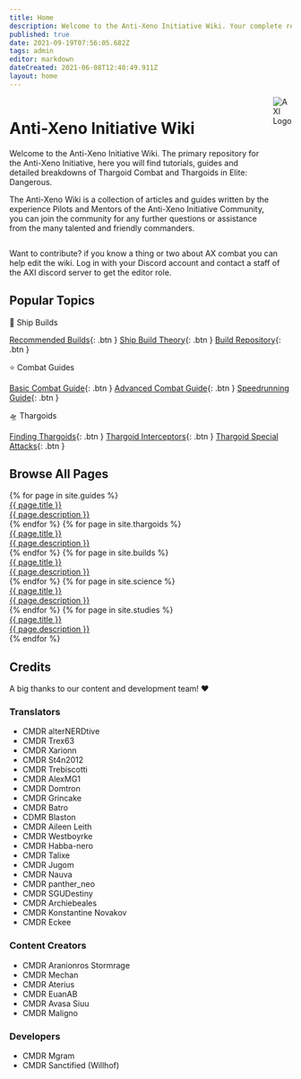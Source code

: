 ```yaml
---
title: Home
description: Welcome to the Anti-Xeno Initiative Wiki. Your complete repository for Anti-Xeno Combat.
published: true
date: 2021-09-19T07:56:05.682Z
tags: admin
editor: markdown
dateCreated: 2021-06-08T12:40:49.911Z
layout: home
---
```


<div style="display: flex; gap: 0.5em">
    <div>
        <h1>Anti-Xeno Initiative Wiki</h1>
        <p>Welcome to the Anti-Xeno Initiative Wiki. The primary repository for the Anti-Xeno Initiative, here you will find tutorials, guides and detailed breakdowns of Thargoid Combat and Thargoids in Elite: Dangerous.</p>
        <p>The Anti-Xeno Wiki is a collection of articles and guides written by the experience Pilots and Mentors of the Anti-Xeno Initiative Community, you can join the community for any further questions or assistance from the many talented and friendly commanders.</p>
    </div>
    <img src="{{ site.baseurl }}/assets/images/icons/AXI_Logo_New.webp" alt="AXI Logo" style="object-fit: contain;">
</div>


Want to contribute? if you know a thing or two about AX combat you can help edit the wiki. Log in with your Discord account and contact a staff of the AXI discord server to get the editor role.

## Popular Topics

🚀 Ship Builds

[Recommended Builds](/builds){: .btn } [Ship Build Theory](/shipbuildtheory){: .btn } [Build Repository](/buildrepository){: .btn }

⭐ Combat Guides

[Basic Combat Guide](/basic-combat-guide){: .btn } [Advanced Combat Guide](/advanced-combat-guide){: .btn } [Speedrunning Guide](/combat-speedrunning){: .btn }

🛸 Thargoids

[Finding Thargoids](/finding-thargoids){: .btn } [Thargoid Interceptors](/interceptors){: .btn } [Thargoid Special Attacks](/special-attacks){: .btn }

## Browse All Pages

<div id="pagelistbox" class="grid-container">
    {% for page in site.guides %}
        <a id="pagelistitem" class="grid-item" href="{{ site.baseurl }}{{ page.permalink }}"><div class="listitemtitle">{{ page.title }}</div><div class="listitemdescription">{{ page.description }}</div></a>
    {% endfor %}
    {% for page in site.thargoids %}
        <a id="pagelistitem" class="grid-item" href="{{ site.baseurl }}{{ page.permalink }}"><div class="listitemtitle">{{ page.title }}</div><div class="listitemdescription">{{ page.description }}</div></a>
    {% endfor %}
    {% for page in site.builds %}
        <a id="pagelistitem" class="grid-item" href="{{ site.baseurl }}{{ page.permalink }}"><div class="listitemtitle">{{ page.title }}</div><div class="listitemdescription">{{ page.description }}</div></a>
    {% endfor %}
    {% for page in site.science %}
        <a id="pagelistitem" class="grid-item" href="{{ site.baseurl }}{{ page.permalink }}"><div class="listitemtitle">{{ page.title }}</div><div class="listitemdescription">{{ page.description }}</div></a>
    {% endfor %}
    {% for page in site.studies %}
        <a id="pagelistitem" class="grid-item" href="{{ site.baseurl }}{{ page.permalink }}"><div class="listitemtitle">{{ page.title }}</div><div class="listitemdescription">{{ page.description }}</div></a>
    {% endfor %}
</div>

## Credits

A big thanks to our content and development team! ❤️

### Translators

-   CMDR alterNERDtive
-   CMDR Trex63
-   CMDR Xarionn
-   CMDR St4n2012
-   CMDR Trebiscotti
-   CMDR AlexMG1
-   CMDR Domtron
-   CMDR Grincake
-   CMDR Batro
-   CDMR Blaston
-   CMDR Aileen Leith
-   CMDR Westboyrke
-   CMDR Habba-nero
-   CMDR Talixe
-   CMDR Jugom
-   CMDR Nauva
-   CMDR panther\_neo
-   CMDR SGUDestiny
-   CMDR Archiebeales
-   CMDR Konstantine Novakov
-   CMDR Eckee

### Content Creators

-   CMDR Aranionros Stormrage
-   CMDR Mechan
-   CMDR Aterius
-   CMDR EuanAB
-   CMDR Avasa Siuu
-   CMDR Maligno

### Developers

-   CMDR Mgram
-   CMDR Sanctified (Willhof)
